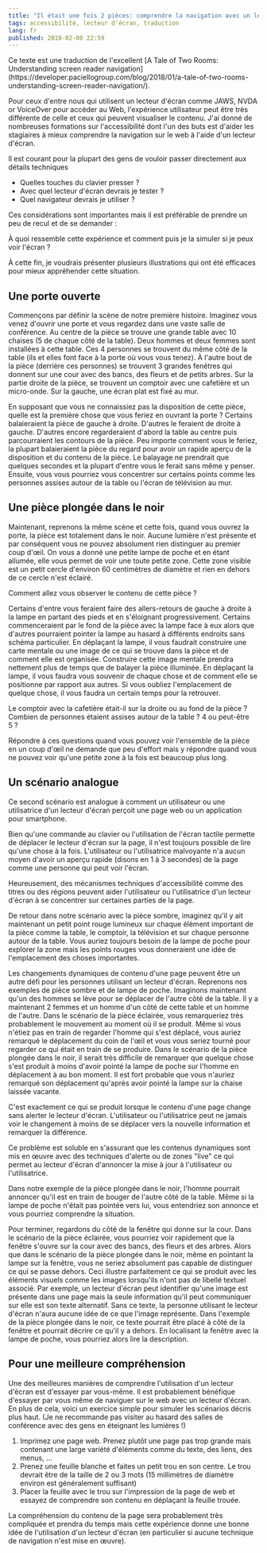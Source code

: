 ```yaml
---
title: "Il était une fois 2 pièces: comprendre la navigation avec un lecteur d'écran"
tags: accessibilité, lecteur d'écran, traduction
lang: fr
published: 2018-02-08 22:59
---
```


<p class="note">
Ce texte est une traduction de l'excellent [A Tale of Two Rooms: Understanding
screen reader
navigation](https://developer.paciellogroup.com/blog/2018/01/a-tale-of-two-rooms-understanding-screen-reader-navigation/).
</p>

Pour ceux d'entre nous qui utilisent un lecteur d'écran comme JAWS, NVDA or
VoiceOver pour accéder au Web, l'expérience utilisateur peut être très
différente de celle et ceux qui peuvent visualiser le contenu. J'ai donné de
nombreuses formations sur l'accessibilité dont l'un des buts est d'aider les
stagiaires à mieux comprendre la navigation sur le web à l'aide d'un lecteur
d'écran.

Il est courant pour la plupart des gens de vouloir passer directement aux
détails techniques&nbsp;

* Quelles touches du clavier presser&nbsp;?
* Avec quel lecteur d'écran devrais je tester&nbsp;?
* Quel navigateur devrais je utiliser&nbsp;?

Ces considérations sont importantes mais il est préférable de prendre un peu de
recul et de se demander&nbsp;:

<p class="highlight">
À quoi ressemble cette expérience et comment puis je la simuler si je peux
voir l'écran&nbsp;?
</p>

À cette fin, je voudrais présenter plusieurs illustrations qui ont été efficaces
pour mieux appréhender cette situation.

## Une porte ouverte

Commençons par définir la scène de notre première histoire. Imaginez vous venez
d'ouvrir une porte et vous regardez dans une vaste salle de conférence. Au
centre de la pièce se trouve une grande table avec 10 chaises (5 de chaque côté
de la table). Deux hommes et deux femmes sont installées à cette table. Ces 4
personnes se trouvent du même côté de la table (ils et elles font face à la
porte où vous vous tenez). À l'autre bout de la pièce (derrière ces personnes)
se trouvent 3 grandes fenêtres qui donnent sur une cour avec des bancs, des
fleurs et de petits arbres. Sur la partie droite de la pièce, se trouvent un
comptoir avec une cafetière et un micro-onde. Sur la gauche, une écran plat est
fixé au mur.

En supposant que vous ne connaissiez pas la disposition de cette pièce, quelle
est la première chose que vous feriez en ouvrant la porte&nbsp;? Certains
balaieraient la pièce de gauche à droite. D'autres le feraient de droite à
gauche. D'autres encore regarderaient d'abord la table au centre puis
parcourraient les contours de la pièce. Peu importe comment vous le feriez, la
plupart balaieraient la pièce du regard pour avoir un rapide aperçu de la
disposition et du contenu de la pièce. Le balayage ne prendrait que quelques
secondes et la plupart d'entre vous le ferait sans même y penser. Ensuite, vous
vous pourriez vous concentrer sur certains points comme les personnes assises
autour de la table ou l'écran de télévision au mur.

## Une pièce plongée dans le noir

Maintenant, reprenons la même scène et cette fois, quand vous ouvrez la porte,
la pièce est totalement dans le noir. Aucune lumière n'est présente et par
conséquent vous ne pouvez absolument rien distinguer au premier coup d'œil. On
vous a donné une petite lampe de poche et en étant allumée, elle vous permet de
voir une toute petite zone. Cette zone visible est un petit cercle d'environ 60
centimètres de diamètre et rien en dehors de ce cercle n'est éclairé.

<p class="highlight">
Comment allez vous observer le contenu de cette pièce&nbsp;?
</p>

Certains d'entre vous feraient faire des allers-retours de gauche à droite à la
lampe en partant des pieds et en s'éloignant progressivement. Certains
commenceraient par le fond de la pièce avec la lampe face à eux alors que
d'autres pourraient pointer la lampe au hasard à différents endroits sans schéma
particulier. En déplaçant la lampe, il vous faudrait construire une carte
mentale ou une image de ce qui se trouve dans la pièce et de comment elle est
organisée. Construire cette image mentale prendra nettement plus de temps que de
balayer la pièce illuminée. En déplaçant la lampe, il vous faudra vous souvenir
de chaque chose et de comment elle se positionne par rapport aux autres. Si vous
oubliez l'emplacement de quelque chose, il vous faudra un certain temps pour la
retrouver.

<p class="highlight">
Le comptoir avec la cafetière était-il sur la droite ou au fond de la
pièce&nbsp;? Combien de personnes étaient assises autour de la table&nbsp;? 4 ou
peut-être 5&nbsp;?
</p>

Répondre à ces questions quand vous pouvez voir l'ensemble de la pièce en un
coup d'œil ne demande que peu d'effort mais y répondre quand vous ne pouvez voir
qu'une petite zone à la fois est beaucoup plus long.

## Un scénario analogue

Ce second scénario est analogue à comment un utilisateur ou une utilisatrice
d'un lecteur d'écran perçoit une page web ou un application pour smartphone.

Bien qu'une commande au clavier ou l'utilisation de l'écran tactile permette de
déplacer le lecteur d'écran sur la page, il n'est toujours possible de lire
qu'une chose à la fois. L'utilisateur ou l'utilisatrice malvoyante n'a aucun
moyen d'avoir un aperçu rapide (disons en 1 à 3 secondes) de la page comme une
personne qui peut voir l'écran.

Heureusement, des mécanismes techniques d'accessibilité comme des titres ou des
régions peuvent aider l'utilisateur ou l'utilisatrice d'un lecteur d'écran à se
concentrer sur certaines parties de la page.

De retour dans notre scénario avec la pièce sombre, imaginez qu'il y ait
maintenant un petit point rouge lumineux sur chaque élément important de la
pièce comme la table, le comptoir, la télévision et sur chaque personne autour
de la table. Vous auriez toujours besoin de la lampe de poche pour explorer la
zone mais les points rouges vous donneraient une idée de l'emplacement des
choses importantes.

Les changements dynamiques de contenu d'une page peuvent être un autre défi pour
les personnes utilisant un lecteur d'écran. Reprenons nos exemples de pièce
sombre et de lampe de poche. Imaginons maintenant qu'un des hommes se lève pour
se déplacer de l'autre côté de la table. Il y a maintenant 2 femmes et un homme
d'un côté de cette table et un homme de l'autre. Dans le scénario de la pièce
éclairée, vous remarqueriez très probablement le mouvement au moment où il se
produit. Même si vous n'étiez pas en train de regarder l'homme qui s'est
déplacé, vous auriez remarqué le déplacement du coin de l'œil et vous vous
seriez tourné pour regarder ce qui était en train de se produire. Dans le
scénario de la pièce plongée dans le noir, il serait très difficile de remarquer
que quelque chose s'est produit à moins d'avoir pointé la lampe de poche sur
l'homme en déplacement à au bon moment. Il est fort probable que vous n'auriez
remarqué son déplacement qu'après avoir pointé la lampe sur la chaise laissée
vacante.

C'est exactement ce qui se produit lorsque le contenu d'une page change sans
alerter le lecteur d'écran. L'utilisateur ou l'utilisatrice peut ne jamais voir
le changement à moins de se déplacer vers la nouvelle information et remarquer
la différence.

<p class="highlight">
Ce problème est soluble en s'assurant que les contenus dynamiques sont mis en
œuvre avec des techniques d'alerte ou de zones "live" ce qui permet au lecteur
d'écran d'annoncer la mise à jour à l'utilisateur ou l'utilisatrice.
</p>

Dans notre exemple de la pièce plongée dans le noir, l'homme pourrait annoncer
qu'il est en train de bouger de l'autre côté de la table. Même si la lampe de
poche n'était pas pointée vers lui, vous entendriez son annonce et vous pourriez
comprendre la situation.

Pour terminer, regardons du côté de la fenêtre qui donne sur la cour. Dans le
scénario de la pièce éclairée, vous pourriez voir rapidement que la fenêtre
s'ouvre sur la cour avec des bancs, des fleurs et des arbres. Alors que dans le
scénario de la pièce plongée dans le noir, même en pointant la lampe sur la
fenêtre, vous ne seriez absolument pas capable de distinguer ce qui se passe
dehors. Ceci illustre parfaitement ce qui se produit avec les éléments visuels
comme les images lorsqu'ils n'ont pas de libellé textuel associé. Par exemple,
un lecteur d'écran peut identifier qu'une image est présente dans une page mais
la seule information qu'il peut communiquer sur elle est son texte alternatif.
Sans ce texte, la personne utilisant le lecteur d'écran n'aura aucune idée de ce
que l'image représente. Dans l'exemple de la pièce plongée dans le noir, ce
texte pourrait être placé à côté de la fenêtre et pourrait décrire ce qu'il y a
dehors. En localisant la fenêtre avec la lampe de poche, vous pourriez alors
lire la description.

## Pour une meilleure compréhension

Une des meilleures manières de comprendre l'utilisation d'un lecteur d'écran est
d'essayer par vous-même. Il est probablement bénéfique d'essayer par vous même
de naviguer sur le web avec un lecteur d'écran. En plus de cela, voici un
exercice simple pour simuler les scénarios décris plus haut. (Je ne recommande
pas visiter au hasard des salles de conférence avec des gens en éteignant les
lumières&nbsp;!)

1. Imprimez une page web. Prenez plutôt une page pas trop grande mais contenant
   une large variété d'éléments comme du texte, des liens, des menus, ...
1. Prenez une feuille blanche et faites un petit trou en son centre. Le trou
   devrait être de la taille de 2 ou 3 mots (15 millimètres de diamètre environ
   est généralement suffisant)
1. Placer la feuille avec le trou sur l'impression de la page de web et essayez
   de comprendre son contenu en déplaçant la feuille trouée.

La compréhension du contenu de la page sera probablement très compliquée et
prendra du temps mais cette expérience donne une bonne idée de l'utilisation
d'un lecteur d'écran (en particulier si aucune technique de navigation n'est
mise en œuvre).
